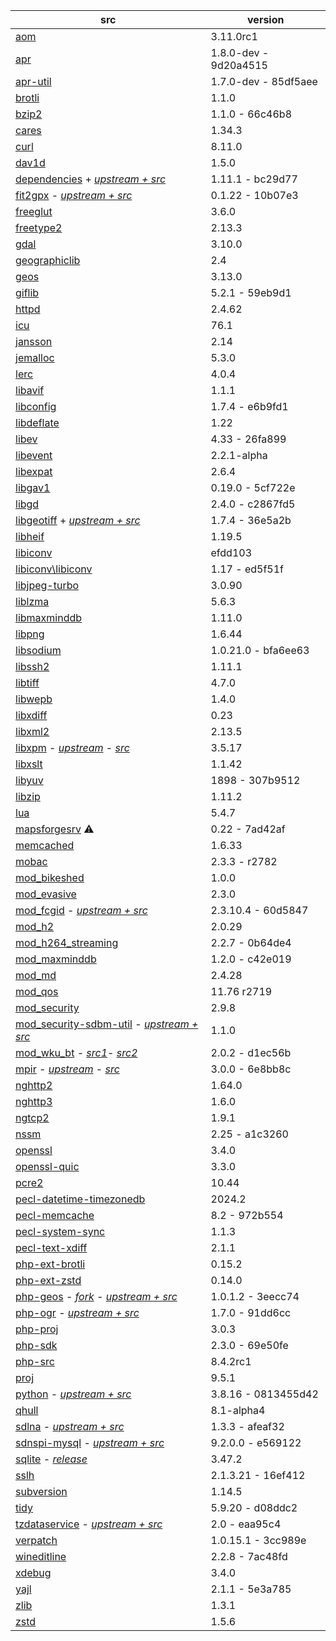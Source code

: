 | src | version |
| ---- | ---- |
| [aom](https://aomedia.googlesource.com/aom) | 3.11.0rc1 |
| [apr](https://github.com/apache/apr) | 1.8.0-dev - 9d20a4515 |
| [apr-util](https://github.com/apache/apr-util) | 1.7.0-dev - 85df5aee |
| [brotli](https://github.com/google/brotli) | 1.1.0 |
| [bzip2](https://gitlab.com/bzip2/bzip2.git) | 1.1.0 - 66c46b8 |
| [cares](https://github.com/c-ares/c-ares) | 1.34.3 |
| [curl](https://github.com/curl/curl) | 8.11.0 |
| [dav1d](https://code.videolan.org/videolan/dav1d.git) | 1.5.0 |
| [dependencies](https://github.com/nono303/Dependencies) + [*upstream + src*](https://github.com/lucasg/Dependencies) | 1.11.1 - bc29d77 |
| [fit2gpx](https://github.com/nono303/fit2gpx) - [*upstream + src*](https://github.com/MaksVasilev/fit2gpx) | 0.1.22 - 10b07e3 |
| [freeglut](https://github.com/dcnieho/FreeGLUT.git) | 3.6.0 |
| [freetype2](https://git.savannah.nongnu.org/git/freetype/freetype2.git/) | 2.13.3 |
| [gdal](https://github.com/OSGeo/gdal) | 3.10.0 |
| [geographiclib](https://github.com/geographiclib/geographiclib/tree/release) | 2.4 |
| [geos](https://github.com/libgeos/geos) | 3.13.0 |
| [giflib](https://github.com/gongjianbo/GifLib) | 5.2.1 - 59eb9d1 |
| [httpd](https://github.com/apache/httpd) | 2.4.62 |
| [icu](https://github.com/unicode-org/icu) | 76.1 |
| [jansson](https://github.com/akheron/jansson) | 2.14 |
| [jemalloc](https://github.com/jemalloc/jemalloc) | 5.3.0 |
| [lerc](https://github.com/Esri/lerc.git) | 4.0.4 |
| [libavif](https://github.com/AOMediaCodec/libavif.git) | 1.1.1 |
| [libconfig](https://github.com/hyperrealm/libconfig) | 1.7.4 - e6b9fd1 |
| [libdeflate](https://github.com/ebiggers/libdeflate.git) | 1.22 |
| [libev](https://git.lighttpd.net/libev) | 4.33 - 26fa899 |
| [libevent](https://github.com/libevent/libevent) | 2.2.1-alpha |
| [libexpat](https://github.com/libexpat/libexpat) | 2.6.4 |
| [libgav1](https://chromium.googlesource.com/codecs/libgav1) | 0.19.0 - 5cf722e |
| [libgd](https://github.com/libgd/libgd) | 2.4.0 - c2867fd5 |
| [libgeotiff](https://github.com/nono303/libgeotiff.git) + [*upstream + src*](https://github.com/OSGeo/libgeotiff) | 1.7.4 - 36e5a2b |
| [libheif](https://github.com/strukturag/libheif) | 1.19.5 |
| [libiconv](https://github.com/AiMiDi/libiconv_cmake) | efdd103 |
| [libiconv\libiconv](https://github.com/AiMiDi/libiconv) | 1.17 - ed5f51f |
| [libjpeg-turbo](https://github.com/libjpeg-turbo/libjpeg-turbo) | 3.0.90 |
| [liblzma](https://github.com/ShiftMediaProject/liblzma) | 5.6.3 |
| [libmaxminddb](https://github.com/maxmind/libmaxminddb) | 1.11.0 |
| [libpng](https://sourceforge.net/p/libpng/code/ci/master/tree/) | 1.6.44 |
| [libsodium](https://github.com/jedisct1/libsodium.git) | 1.0.21.0 - bfa6ee63 |
| [libssh2](https://github.com/libssh2/libssh2) | 1.11.1 |
| [libtiff](https://gitlab.com/libtiff/libtiff) | 4.7.0 |
| [libwepb](https://chromium.googlesource.com/webm/libwebp) | 1.4.0 |
| [libxdiff](https://github.com/opencor/libxdiff) | 0.23 |
| [libxml2](https://gitlab.gnome.org/GNOME/libxml2.git) | 2.13.5 |
| [libxpm](https://github.com/nono303/libxpm.git) - _[upstream](https://github.com/winlibs/libxpm)_ - _[src](https://gitlab.freedesktop.org/xorg/lib/libxpm)_ | 3.5.17 |
| [libxslt](https://gitlab.gnome.org/GNOME/libxslt) | 1.1.42 |
| [libyuv](https://chromium.googlesource.com/libyuv/libyuv) | 1898 - 307b9512 |
| [libzip](https://github.com/nih-at/libzip) | 1.11.2 |
| [lua](https://github.com/lua/lua) | 5.4.7 |
| [mapsforgesrv](https://github.com/nono303/mapsforgesrv/tree/snapshot) :warning: | 0.22 - 7ad42af |
| [memcached](https://github.com/memcached/memcached) | 1.6.33 |
| [mobac](https://svn.code.sf.net/p/mobac/code) | 2.3.3 - r2782 |
| [mod_bikeshed](https://github.com/JBlond/mod_bikeshed) | 1.0.0 |
| [mod_evasive](https://github.com/jvdmr/mod_evasive) | 2.3.0 |
| [mod_fcgid](https://github.com/nono303/mod_fcgid) - _[upstream + src](https://github.com/pagespeed/mod_fcgid)_ | 2.3.10.4 - 60d5847 |
| [mod_h2](https://github.com/icing/mod_h2) | 2.0.29 |
| [mod_h264_streaming](https://github.com/traceypooh/mod_h264_streaming--intra-keyframes) | 2.2.7 - 0b64de4 |
| [mod_maxminddb](https://github.com/maxmind/mod_maxminddb) | 1.2.0 - c42e019 |
| [mod_md](https://github.com/icing/mod_md) | 2.4.28 |
| [mod_qos](https://sourceforge.net/p/mod-qos/source/HEAD/tree/trunk/httpd_src/modules/qos/) | 11.76 r2719 |
| [mod_security](https://github.com/SpiderLabs/ModSecurity) | 2.9.8 |
| [mod_security-sdbm-util](https://github.com/nono303/modsec-sdbm-util) - _[upstream + src](https://github.com/SpiderLabs/modsec-sdbm-util)_ | 1.1.0 |
| [mod_wku_bt](https://github.com/nono303/mod_whatkilledus) - _[src1](https://emptyhammock.com/media/downloads/wku_bt-2.01.zip)_- _[src2](https://github.com/nono303/mod_whatkilledus)_ | 2.0.2 - d1ec56b |
| [mpir](https://github.com/nono303/mpir) - _[upstream](https://github.com/BrianGladman/mpir)_ - _[src](https://github.com/wbhart/mpir)_ | 3.0.0 - 6e8bb8c |
| [nghttp2](https://github.com/nghttp2/nghttp2) | 1.64.0 |
| [nghttp3](https://github.com/ngtcp2/nghttp3) | 1.6.0 |
| [ngtcp2](https://github.com/ngtcp2/ngtcp2) | 1.9.1 |
| [nssm](https://github.com/puppetlabs/nssm) | 2.25 - a1c3260 |
| [openssl](https://github.com/openssl/openssl)                | 3.4.0     |
| [openssl-quic](https://github.com/quictls/openssl/tree/openssl-3.1.5+quic) | 3.3.0 |
| [pcre2](https://github.com/PCRE2Project/pcre2) | 10.44 |
| [pecl-datetime-timezonedb](https://github.com/php/pecl-datetime-timezonedb) | 2024.2 |
| [pecl-memcache](https://github.com/websupport-sk/pecl-memcache) | 8.2 - 972b554 |
| [pecl-system-sync](https://github.com/php/pecl-system-sync) | 1.1.3 |
| [pecl-text-xdiff](https://github.com/php/pecl-text-xdiff) | 2.1.1 |
| [php-ext-brotli](https://github.com/kjdev/php-ext-brotli) | 0.15.2 |
| [php-ext-zstd](https://github.com/kjdev/php-ext-zstd) | 0.14.0 |
| [php-geos](https://github.com/nono303/php-geos) - *[fork](https://github.com/ModelTech/php-geos) - [upstream + src](https://git.osgeo.org/gitea/geos/php-geos/commits/branch/php8)* | 1.0.1.2 - 3eecc74 |
| [php-ogr](https://github.com/nono303/php-ogr) - *[upstream + src](https://github.com/dvzgeo/php_ogr)* | 1.7.0 - 91dd6cc |
| [php-proj](https://github.com/swen100/phpng-proj) | 3.0.3 |
| [php-sdk](https://github.com/php/php-sdk-binary-tools) | 2.3.0 - 69e50fe |
| [php-src](https://github.com/php/php-src) | 8.4.2rc1 |
| [proj](https://github.com/OSGeo/PROJ) | 9.5.1 |
| [python](https://github.com/nono303/cpython) - _[upstream + src](https://github.com/python/cpython/tree/3.8)_ | 3.8.16 - 0813455d42 |
| [qhull](https://github.com/qhull/qhull) | 8.1-alpha4 |
| [sdlna](https://github.com/nono303/simpleDLNA) - _[upstream + src](https://github.com/nmaier/simpleDLNA)_ | 1.3.3 - afeaf32 |
| [sdnspi-mysql](https://github.com/nono303/sdnspi-MySQL.git) - _[upstream + src](https://github.com/jhsoftware/sdnspi-MySQL)_ | 9.2.0.0 - e569122 |
| [sqlite](https://github.com/rhuijben/sqlite-amalgamation) - *[release](https://www.sqlite.org/changes.html)* | 3.47.2 |
| [sslh](https://github.com/yrutschle/sslh) | 2.1.3.21 - 16ef412 |
| [subversion](https://github.com/apache/subversion) | 1.14.5 |
| [tidy](https://github.com/htacg/tidy-html5) | 5.9.20 - d08ddc2 |
| [tzdataservice](https://github.com/nono303/tzdataservice) - _[upstream + src](https://github.com/skaringa/tzdataservice)_ | 2.0 - eaa95c4 |
| [verpatch](https://github.com/pavel-a/ddverpatch) | 1.0.15.1 - 3cc989e |
| [wineditline](https://github.com/ptosco/wineditline) | 2.2.8 - 7ac48fd |
| [xdebug](https://github.com/xdebug/xdebug) | 3.4.0 |
| [yajl](https://github.com/lloyd/yajl) | 2.1.1 - 5e3a785 |
| [zlib](https://github.com/madler/zlib) | 1.3.1 |
| [zstd](https://github.com/facebook/zstd/tree/v1.5.2) | 1.5.6 |